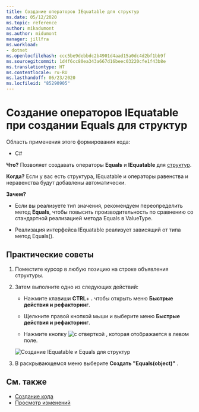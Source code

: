 ```yaml
---
title: Создание операторов IEquatable для структур
ms.date: 05/12/2020
ms.topic: reference
author: mikadumont
ms.author: midumont
manager: jillfra
ms.workload:
- dotnet
ms.openlocfilehash: ccc5be9debbdc2b4901d4aad15a0dc4d2bf1bb9f
ms.sourcegitcommit: 1d4f6cc80ea343a667d16beec03220cfe1f43b8e
ms.translationtype: HT
ms.contentlocale: ru-RU
ms.lasthandoff: 06/23/2020
ms.locfileid: "85290905"
---
```

# <a name="generate-iequatable-operators-when-generating-equals-for-structs"></a>Создание операторов IEquatable при создании Equals для структур

Область применения этого формирования кода:

- C#

**Что?** Позволяет создавать операторы **Equals** и **IEquatable** для [структур](https://docs.microsoft.com/dotnet/csharp/language-reference/builtin-types/struct).

**Когда?** Если у вас есть структура, IEquatable и операторы равенства и неравенства будут добавлены автоматически.

**Зачем?**

- Если вы реализуете тип значения, рекомендуем переопределить метод **Equals**, чтобы повысить производительность по сравнению со стандартной реализацией метода Equals в ValueType.

- Реализация интерфейса IEquatable реализует зависящий от типа метод Equals().

## <a name="how-to"></a>Практические советы

1. Поместите курсор в любую позицию на строке объявления структуры.

2. Затем выполните одно из следующих действий:

   - Нажмите клавиши **CTRL**+ **.** чтобы открыть меню **Быстрые действия и рефакторинг**.

   - Щелкните правой кнопкой мыши и выберите меню **Быстрые действия и рефакторинг**.

   - Нажмите кнопку ![с отверткой](../media/screwdriver-icon.png) , которая отображается в левом поле.

   ![Создание IEquatable и Equals для структур](media/generate-equals-structs.png)

3. В раскрывающемся меню выберите **Создать "Equals(object)"** .

## <a name="see-also"></a>См. также

- [Создание кода](../code-generation-in-visual-studio.md)
- [Просмотр изменений](../../ide/preview-changes.md)
